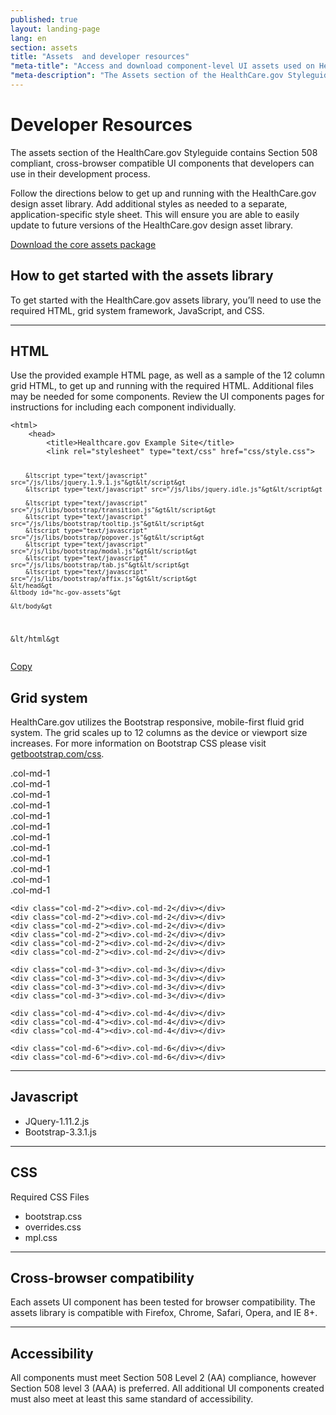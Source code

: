 ```yaml
---
published: true
layout: landing-page
lang: en
section: assets
title: "Assets  and developer resources"
"meta-title": "Access and download component-level UI assets used on HealthCare.gov"
"meta-description": "The Assets section of the HealthCare.gov Styleguide contains Section 508 compliant, cross-browser compatible UI components that developers can use in their development process."
---
```


# Developer Resources

<div class="intro">
The assets section of the HealthCare.gov Styleguide contains Section 508 compliant, cross-browser compatible UI components that developers can use in their development process.
</div>

<div class="hr"></div>

Follow the directions below to get up and running with the HealthCare.gov design asset library. Add additional styles as needed to a separate, application-specific style sheet. This will ensure you are able to easily update to future versions of the HealthCare.gov design asset library.

<a href="{{site.baseurl}}/downloads/styleguide.healthcare.gov-assets-components.zip" class="btn btn-green btn-lg btn-success">Download the core assets package </a>

## How to get started with the assets library

To get started with the HealthCare.gov assets library, you’ll need to use the required HTML, grid system framework, JavaScript, and CSS. 

* * *

## HTML

Use the provided example HTML page, as well as a sample of the 12 column grid HTML, to get up and running with the required HTML. Additional files may be needed for some components. Review the UI components pages for instructions for including each component individually.

<div class="code-wrapper">
<pre>
<code id="html-code">&lthtml&gt
	&lthead&gt
		&lttitle&gtHealthcare.gov Example Site&lt/title&gt
		&ltlink rel="stylesheet" type="text/css" href="css/style.css"&gt

	    &ltscript type="text/javascript" src="/js/libs/jquery.1.9.1.js"&gt&lt/script&gt
	    &ltscript type="text/javascript" src="/js/libs/jquery.idle.js"&gt&lt/script&gt

	    &ltscript type="text/javascript" src="/js/libs/bootstrap/transition.js"&gt&lt/script&gt
	    &ltscript type="text/javascript" src="/js/libs/bootstrap/tooltip.js"&gt&lt/script&gt
	    &ltscript type="text/javascript" src="/js/libs/bootstrap/popover.js"&gt&lt/script&gt
	    &ltscript type="text/javascript" src="/js/libs/bootstrap/modal.js"&gt&lt/script&gt
	    &ltscript type="text/javascript" src="/js/libs/bootstrap/tab.js"&gt&lt/script&gt
	    &ltscript type="text/javascript" src="/js/libs/bootstrap/affix.js"&gt&lt/script&gt
	&lt/head&gt
	&ltbody id="hc-gov-assets"&gt

	&lt/body&gt
&lt/html&gt
</code></pre>
<a href="" class="copy-button" title="Click to copy me." data-clipboard-target="html-code">Copy</a>
</div>

## Grid system

HealthCare.gov utilizes the Bootstrap responsive, mobile-first fluid grid system. The grid scales up to 12 columns as the device or viewport size increases. For more information on Bootstrap CSS please visit [getbootstrap.com/css](http://getbootstrap.com/css/).

<div class="grid-display clearfix">
	<div class="col-md-1"><div>.col-md-1</div></div>
	<div class="col-md-1"><div>.col-md-1</div></div>
	<div class="col-md-1"><div>.col-md-1</div></div>
	<div class="col-md-1"><div>.col-md-1</div></div>
	<div class="col-md-1"><div>.col-md-1</div></div>
	<div class="col-md-1"><div>.col-md-1</div></div>
	<div class="col-md-1"><div>.col-md-1</div></div>
	<div class="col-md-1"><div>.col-md-1</div></div>
	<div class="col-md-1"><div>.col-md-1</div></div>
	<div class="col-md-1"><div>.col-md-1</div></div>
	<div class="col-md-1"><div>.col-md-1</div></div>
	<div class="col-md-1"><div>.col-md-1</div></div>

	<div class="col-md-2"><div>.col-md-2</div></div>
	<div class="col-md-2"><div>.col-md-2</div></div>
	<div class="col-md-2"><div>.col-md-2</div></div>
	<div class="col-md-2"><div>.col-md-2</div></div>
	<div class="col-md-2"><div>.col-md-2</div></div>
	<div class="col-md-2"><div>.col-md-2</div></div>

	<div class="col-md-3"><div>.col-md-3</div></div>
	<div class="col-md-3"><div>.col-md-3</div></div>
	<div class="col-md-3"><div>.col-md-3</div></div>
	<div class="col-md-3"><div>.col-md-3</div></div>

	<div class="col-md-4"><div>.col-md-4</div></div>
	<div class="col-md-4"><div>.col-md-4</div></div>
	<div class="col-md-4"><div>.col-md-4</div></div>

	<div class="col-md-6"><div>.col-md-6</div></div>
	<div class="col-md-6"><div>.col-md-6</div></div>
</div>

* * *

## Javascript

- JQuery-1.11.2.js
- Bootstrap-3.3.1.js 

* * *

## CSS

Required CSS Files

- bootstrap.css
- overrides.css
- mpl.css 

* * *

## Cross-browser compatibility

Each assets UI component has been tested for browser compatibility. The assets library is compatible with Firefox, Chrome, Safari, Opera, and IE 8+.

* * *

## Accessibility

All components must meet Section 508 Level 2 (AA) compliance, however Section 508 level 3 (AAA) is preferred.  All additional UI components created must also meet at least this same standard of accessibility.